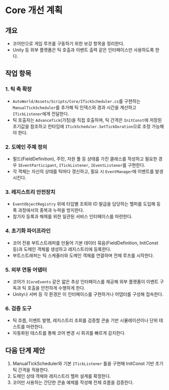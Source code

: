 # Core 개선 계획

## 개요
- 코어만으로 게임 루프를 구동하기 위한 보강 항목을 정리한다.
- Unity 등 외부 플랫폼은 틱 호출과 이벤트 출력 같은 인터페이스만 사용하도록 한다.

## 작업 항목
### 1. 틱 축 확장
- `AutoWorld/Assets/Scripts/Core/ITickScheduler.cs`를 구현하는 `ManualTickScheduler`를 추가해 틱 인덱스와 경과 시간을 계산하고 `ITickListener`에게 전달한다.
- 틱 호출자는 `AdvanceTick`(가칭)을 직접 호출하며, 틱 간격은 `InitConst`에 저장된 초기값을 참조하고 런타임에 `ITickScheduler.SetTickDuration`으로 조정 가능해야 한다.

### 2. 도메인 주체 정의
- 필드(FieldDefinition), 주민, 자원 풀 등 상태를 가진 클래스를 작성하고 필요한 경우 `IEventParticipant`, `ITickListener`, `IEventListener`를 구현한다.
- 각 객체는 자신의 상태를 틱마다 갱신하고, 필요 시 `EventManager`에 이벤트를 발생시킨다.

### 3. 레지스트리 안전장치
- `EventObjectRegistry` 위에 타입별 조회와 ID 발급을 담당하는 헬퍼를 도입해 등록 과정에서의 중복과 누락을 방지한다.
- 참가자 등록과 해제를 위한 일관된 서비스 인터페이스를 마련한다.

### 4. 초기화 파이프라인
- 코어 전용 부트스트래퍼를 만들어 기본 데이터 묶음(FieldDefinition, InitConst 등)과 도메인 객체를 생성하고 레지스트리에 등록한다.
- 부트스트래퍼는 틱 스케줄러와 도메인 객체를 연결하며 전체 루프를 시작한다.

### 5. 외부 연동 어댑터
- 코어가 `ICoreEvents` 같은 얇은 추상 인터페이스를 제공해 외부 플랫폼이 이벤트 구독과 틱 호출을 안전하게 수행하게 한다.
- Unity나 서버 등 각 환경은 이 인터페이스를 구현하거나 어댑터를 구성해 접속한다.

### 6. 검증 도구
- 틱 흐름, 이벤트 발행, 레지스트리 조회를 검증할 콘솔 기반 시뮬레이션이나 단위 테스트를 마련한다.
- 자동화된 테스트를 통해 코어 변경 시 회귀를 빠르게 감지한다.

## 다음 단계 제안
1. ManualTickScheduler와 기본 `ITickListener` 틀을 구현해 InitConst 기반 초기 틱 간격을 적용한다.
2. 도메인 상태 객체와 레지스트리 헬퍼 설계를 확정한다.
3. 코어만 사용하는 간단한 콘솔 예제를 작성해 전체 흐름을 검증한다.
